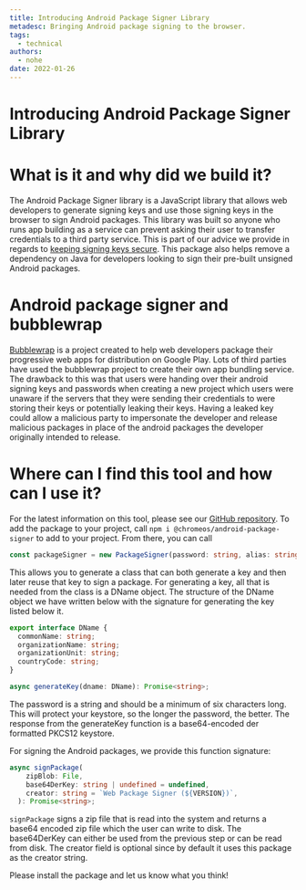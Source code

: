 ```yaml
---
title: Introducing Android Package Signer Library
metadesc: Bringing Android package signing to the browser.
tags:
  - technical
authors:
  - nohe
date: 2022-01-26
---
```


# Introducing Android Package Signer Library

# What is it and why did we build it?

The Android Package Signer library is a JavaScript library that allows web developers to generate signing keys and use those signing keys in the browser to sign Android packages. This library was built so anyone who runs app building as a service can prevent asking their user to transfer credentials to a third party service. This is part of our advice we provide in regards to [keeping signing keys secure](https://developer.android.com/studio/publish/app-signing#secure_key). This package also helps remove a dependency on Java for developers looking to sign their pre-built unsigned Android packages.

# Android package signer and bubblewrap

[Bubblewrap](https://github.com/GoogleChromeLabs/bubblewrap) is a project created to help web developers package their progressive web apps for distribution on Google Play. Lots of third parties have used the bubblewrap project to create their own app bundling service. The drawback to this was that users were handing over their android signing keys and passwords when creating a new project which users were unaware if the servers that they were sending their credentials to were storing their keys or potentially leaking their keys. Having a leaked key could allow a malicious party to impersonate the developer and release malicious packages in place of the android packages the developer originally intended to release.

# Where can I find this tool and how can I use it?

For the latest information on this tool, please see our [GitHub repository](https://github.com/chromeos/android-package-sign-js). To add the package to your project, call `npm i @chromeos/android-package-signer` to add to your project. From there, you can call

```typescript {title="Typescript" .code-figure}
const packageSigner = new PackageSigner(password: string, alias: string = 'android');
```

This allows you to generate a class that can both generate a key and then later reuse that key to sign a package. For generating a key, all that is needed from the class is a DName object. The structure of the DName object we have written below with the signature for generating the key listed below it.

```typescript {title="Typescript" .code-figure}
export interface DName {
  commonName: string;
  organizationName: string;
  organizationUnit: string;
  countryCode: string;
}

async generateKey(dname: DName): Promise<string>;
```

The password is a string and should be a minimum of six characters long. This will protect your keystore, so the longer the password, the better. The response from the generateKey function is a base64-encoded der formatted PKCS12 keystore.

For signing the Android packages, we provide this function signature:

```typescript {title="Typescript" .code-figure}
async signPackage(
    zipBlob: File,
    base64DerKey: string | undefined = undefined,
    creator: string = `Web Package Signer (${VERSION})`,
  ): Promise<string>;
```

`signPackage` signs a zip file that is read into the system and returns a base64 encoded zip file which the user can write to disk. The base64DerKey can either be used from the previous step or can be read from disk. The creator field is optional since by default it uses this package as the creator string.

Please install the package and let us know what you think!
